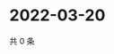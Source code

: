 # 2022-03-20

共 0 条

<!-- BEGIN WEIBO -->
<!-- 最后更新时间 Sun Mar 20 2022 19:00:50 GMT+0800 (China Standard Time) -->

<!-- END WEIBO -->
